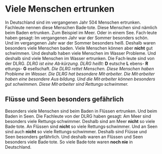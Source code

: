 # Viele Menschen ertrunken

In Deutschland sind im vergangenen Jahr 504 Menschen ertrunken. Fachleute nennen diese Menschen Bade·tote. Diese Menschen sind nämlich beim Baden ertrunken. Zum Beispiel im Meer. Oder in einem See. Fach·leute haben gesagt: Im vergangenen Jahr war der Sommer besonders schön. Und im vergangenen Jahr war der Sommer besonders heiß. Deshalb waren besonders viele Menschen baden. Viele Menschen können aber **nicht** gut schwimmen. Und deshalb haben viele Menschen im Wasser Probleme. Und deshalb sind viele Menschen im Wasser ertrunken. 
Die Fach·leute sind von der DLRG. 
*DLRG ist eine Ab·kürzung.* 
*DLRG heißt:* **D** eutsche **L** ebens- **R** ettungs- **G** esellschaft. 
*Die DLRG rettet Menschen.* 
*Diese Menschen haben Probleme im Wasser.* 
*Die DLRG hat besondere Mit·arbeiter.* 
*Die Mit·arbeiter haben eine besondere Aus·bildung.* 
*Und die Mit·arbeiter können besonders gut schwimmen.* 
*Diese Mit·arbeiter sind Rettungs·schwimmer.* 

## Flüsse und Seen besonders gefährlich
Besonders viele Menschen sind beim Baden in Flüssen ertrunken. Und beim Baden in Seen. Die Fachleute von der DLRG haben gesagt: Am Meer sind besonders viele Rettungs·schwimmer. Deshalb sind am Meer **nicht** so viele Bade·tote. An Flüssen sind **nicht** so viele Rettungs·schwimmer. Und an Seen sind auch **nicht** so viele Rettungs·schwimmer. Deshalb sind Flüsse und Seen besonders gefährlich. Und deshalb waren an Flüssen und Seen besonders viele Bade·tote. So viele Bade·tote waren **noch nie** in Deutschland. 
